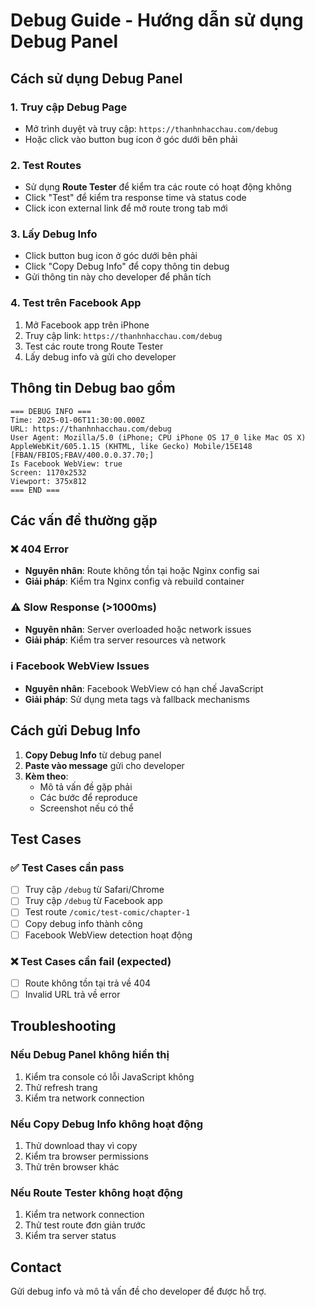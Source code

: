 # Debug Guide - Hướng dẫn sử dụng Debug Panel

## Cách sử dụng Debug Panel

### 1. Truy cập Debug Page
- Mở trình duyệt và truy cập: `https://thanhnhacchau.com/debug`
- Hoặc click vào button bug icon ở góc dưới bên phải

### 2. Test Routes
- Sử dụng **Route Tester** để kiểm tra các route có hoạt động không
- Click "Test" để kiểm tra response time và status code
- Click icon external link để mở route trong tab mới

### 3. Lấy Debug Info
- Click button bug icon ở góc dưới bên phải
- Click "Copy Debug Info" để copy thông tin debug
- Gửi thông tin này cho developer để phân tích

### 4. Test trên Facebook App
1. Mở Facebook app trên iPhone
2. Truy cập link: `https://thanhnhacchau.com/debug`
3. Test các route trong Route Tester
4. Lấy debug info và gửi cho developer

## Thông tin Debug bao gồm

```
=== DEBUG INFO ===
Time: 2025-01-06T11:30:00.000Z
URL: https://thanhnhacchau.com/debug
User Agent: Mozilla/5.0 (iPhone; CPU iPhone OS 17_0 like Mac OS X) AppleWebKit/605.1.15 (KHTML, like Gecko) Mobile/15E148 [FBAN/FBIOS;FBAV/400.0.0.37.70;]
Is Facebook WebView: true
Screen: 1170x2532
Viewport: 375x812
=== END ===
```

## Các vấn đề thường gặp

### ❌ 404 Error
- **Nguyên nhân**: Route không tồn tại hoặc Nginx config sai
- **Giải pháp**: Kiểm tra Nginx config và rebuild container

### ⚠️ Slow Response (>1000ms)
- **Nguyên nhân**: Server overloaded hoặc network issues
- **Giải pháp**: Kiểm tra server resources và network

### ℹ️ Facebook WebView Issues
- **Nguyên nhân**: Facebook WebView có hạn chế JavaScript
- **Giải pháp**: Sử dụng meta tags và fallback mechanisms

## Cách gửi Debug Info

1. **Copy Debug Info** từ debug panel
2. **Paste vào message** gửi cho developer
3. **Kèm theo**:
   - Mô tả vấn đề gặp phải
   - Các bước để reproduce
   - Screenshot nếu có thể

## Test Cases

### ✅ Test Cases cần pass
- [ ] Truy cập `/debug` từ Safari/Chrome
- [ ] Truy cập `/debug` từ Facebook app
- [ ] Test route `/comic/test-comic/chapter-1`
- [ ] Copy debug info thành công
- [ ] Facebook WebView detection hoạt động

### ❌ Test Cases cần fail (expected)
- [ ] Route không tồn tại trả về 404
- [ ] Invalid URL trả về error

## Troubleshooting

### Nếu Debug Panel không hiển thị
1. Kiểm tra console có lỗi JavaScript không
2. Thử refresh trang
3. Kiểm tra network connection

### Nếu Copy Debug Info không hoạt động
1. Thử download thay vì copy
2. Kiểm tra browser permissions
3. Thử trên browser khác

### Nếu Route Tester không hoạt động
1. Kiểm tra network connection
2. Thử test route đơn giản trước
3. Kiểm tra server status

## Contact

Gửi debug info và mô tả vấn đề cho developer để được hỗ trợ.

